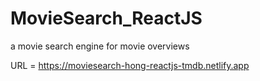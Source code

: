 # MovieSearch_ReactJS
 a movie search engine for movie overviews

 URL = https://moviesearch-hong-reactjs-tmdb.netlify.app
